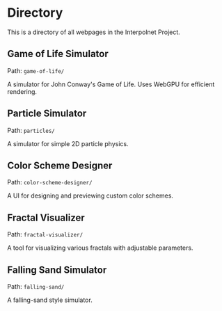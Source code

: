 # Directory

This is a directory of all webpages in the Interpolnet Project.

## Game of Life Simulator

Path: `game-of-life/`

A simulator for John Conway's Game of Life. Uses WebGPU for efficient rendering.

## Particle Simulator

Path: `particles/`

A simulator for simple 2D particle physics.

## Color Scheme Designer

Path: `color-scheme-designer/`

A UI for designing and previewing custom color schemes.

## Fractal Visualizer

Path: `fractal-visualizer/`

A tool for visualizing various fractals with adjustable parameters.
## Falling Sand Simulator

Path: `falling-sand/`

A falling-sand style simulator.
